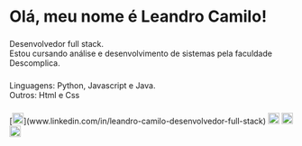 <h1 align="left">Olá, meu nome é Leandro Camilo!</h1>

###

<p align="left">Desenvolvedor full stack. <br>Estou cursando análise e desenvolvimento de sistemas pela faculdade Descomplica.</p>

###

<p align="left">Linguagens: Python, Javascript e Java.<br>Outros: Html e Css</p>

###

<div align="left">
  [<img src="https://img.shields.io/static/v1?message=LinkedIn&logo=linkedin&label=&color=0077B5&logoColor=white&labelColor=&style=for-the-badge" height="20" alt="linkedin logo"  />](www.linkedin.com/in/leandro-camilo-desenvolvedor-full-stack)
  <img src="https://img.shields.io/static/v1?message=Instagram&logo=instagram&label=&color=E4405F&logoColor=white&labelColor=&style=for-the-badge" height="20" alt="instagram logo"  />
  <img src="https://img.shields.io/static/v1?message=Whatsapp&logo=whatsapp&label=&color=25D366&logoColor=white&labelColor=&style=for-the-badge" height="20" alt="whatsapp logo"  />
  <img src="https://img.shields.io/static/v1?message=Gmail&logo=gmail&label=&color=D14836&logoColor=white&labelColor=&style=for-the-badge" height="20" alt="gmail logo"  />
</div>

###
